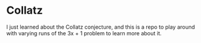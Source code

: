 # Collatz

I just learned about the Collatz conjecture, and this is a repo to play around with varying runs of the 3x + 1 problem to learn more about it.
